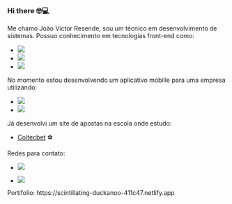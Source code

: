 ### Hi there &#x1F913;:computer: 

Me chamo João Victor Resende, sou um técnico em desenvolvimento de sistemas. Possuo conhecimento em tecnologias front-end como: 

- <img src="https://img.shields.io/badge/HTML5-E34F26?style=for-the-badge&logo=html5&logoColor=white"/>
 
- <img src="https://img.shields.io/badge/CSS-239120?&style=for-the-badge&logo=css3&logoColor=white"/>

- <img src="https://img.shields.io/badge/JavaScript-F7DF1E?style=for-the-badge&logo=javascript&logoColor=black"/>

No momento estou desenvolvendo um aplicativo mobille para uma empresa utilizando:

- <img src="https://img.shields.io/badge/Flutter-02569B?style=for-the-badge&logo=flutter&logoColor=white"/>
- <img src="https://img.shields.io/badge/Dart-0175C2?style=for-the-badge&logo=dart&logoColor=white"/>

Já desenvolvi um site de apostas na escola onde estudo:

- <a href="https://coltecbet.netlify.app/">Coltecbet</a> :soccer:

Redes para contato: 

- <a href="https://www.linkedin.com/in/jo%C3%A3o-victor-resende-fernandes-b025b71ba/"><img src="https://img.shields.io/badge/LinkedIn-0077B5?style=for-the-badge&logo=linkedin&logoColor=white"/></a>

- <a href="https://www.instagram.com/resende_joaoo/"><img src="https://img.shields.io/badge/Instagram-E4405F?style=for-the-badge&logo=instagram&logoColor=white"/></a>

<p>Portifolio: <a href"https://scintillating-duckanoo-411c47.netlify.app">https://scintillating-duckanoo-411c47.netlify.app</a> </p>

